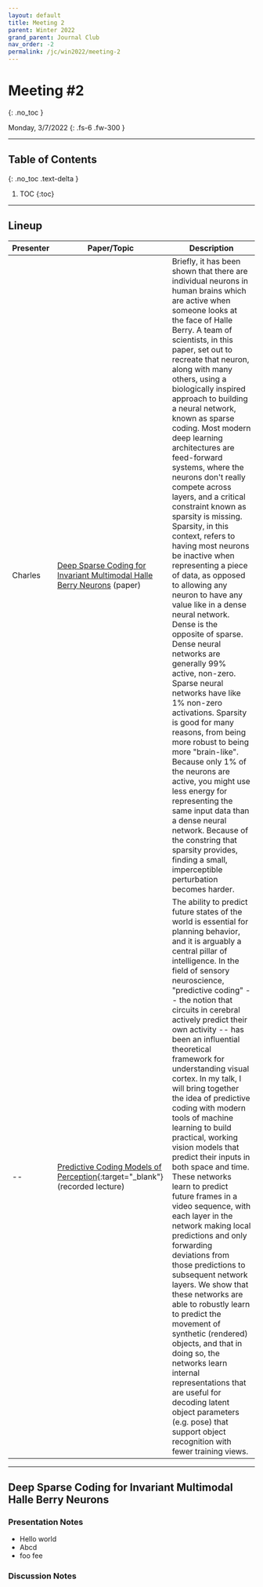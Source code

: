 ```yaml
---
layout: default
title: Meeting 2
parent: Winter 2022
grand_parent: Journal Club
nav_order: -2
permalink: /jc/win2022/meeting-2
---
```


# Meeting #2
{: .no_toc }

Monday, 3/7/2022
{: .fs-6 .fw-300 }

---

## Table of Contents
{: .no_toc .text-delta }

1. TOC
{:toc}

---

## Lineup

| Presenter | Paper/Topic | Description |
| --- | --- | --- |
| Charles | [Deep Sparse Coding for Invariant Multimodal Halle Berry Neurons](https://arxiv.org/pdf/1711.07998v2.pdf) (paper) | Briefly, it has been shown that there are individual neurons in human brains which are active when someone looks at the face of Halle Berry. A team of scientists, in this paper, set out to recreate that neuron, along with many others, using a biologically inspired approach to building a neural network, known as sparse coding. Most modern deep learning architectures are feed-forward systems, where the neurons don't really compete across layers, and a critical constraint known as sparsity is missing. Sparsity, in this context, refers to having most neurons be inactive when representing a piece of data, as opposed to allowing any neuron to have any value like in a dense neural network. Dense is the opposite of sparse. Dense neural networks are generally 99% active, non-zero. Sparse neural networks have like 1% non-zero activations. Sparsity is good for many reasons, from being more robust to being more "brain-like". Because only 1% of the neurons are active, you might use less energy for representing the same input data than a dense neural network. Because of the constring that sparsity provides, finding a small, imperceptible perturbation becomes harder. |
| -- | [Predictive Coding Models of Perception](https://simons.berkeley.edu/talks/david-cox-4-16-18){:target="_blank"} (recorded lecture) | The ability to predict future states of the world is essential for planning behavior, and it is arguably a central pillar of intelligence.  In the field of sensory neuroscience, "predictive coding" -- the notion that circuits in cerebral actively predict their own activity -- has been an influential theoretical framework for understanding visual cortex.  In my talk, I will bring together the idea of predictive coding with modern tools of machine learning to build practical, working vision models that predict their inputs in both space and time. These networks learn to predict future frames in a video sequence, with each layer in the network making local predictions and only forwarding deviations from those predictions to subsequent network layers. We show that these networks are able to robustly learn to predict the movement of synthetic (rendered) objects, and that in doing so, the networks learn internal representations that are useful for decoding latent object parameters (e.g. pose) that support object recognition with fewer training views. |

---

## Deep Sparse Coding for Invariant Multimodal Halle Berry Neurons

### Presentation Notes
- Hello world
- Abcd
- foo fee

### Discussion Notes

